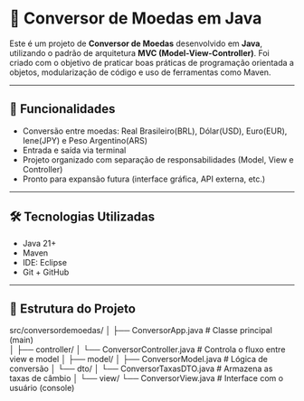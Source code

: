 # 💱 Conversor de Moedas em Java

Este é um projeto de **Conversor de Moedas** desenvolvido em **Java**, utilizando o padrão de arquitetura **MVC (Model-View-Controller)**. 
Foi criado com o objetivo de praticar boas práticas de programação orientada a objetos, modularização de código e uso de ferramentas como Maven.

---

## 📌 Funcionalidades

- Conversão entre moedas: Real Brasileiro(BRL), Dólar(USD), Euro(EUR), Iene(JPY) e Peso Argentino(ARS)
- Entrada e saída via terminal
- Projeto organizado com separação de responsabilidades (Model, View e Controller)
- Pronto para expansão futura (interface gráfica, API externa, etc.)

---

## 🛠️ Tecnologias Utilizadas

- Java 21+
- Maven
- IDE: Eclipse
- Git + GitHub

---

## 📁 Estrutura do Projeto

src/conversordemoedas/
│
├── ConversorApp.java               # Classe principal (main)          
│
├── controller/
│   └── ConversorController.java    # Controla o fluxo entre view e model
│
├── model/
│   ├── ConversorModel.java         # Lógica de conversão
│   └── dto/
│       └── ConversorTaxasDTO.java  # Armazena as taxas de câmbio
│
└── view/
    └── ConversorView.java          # Interface com o usuário (console)
